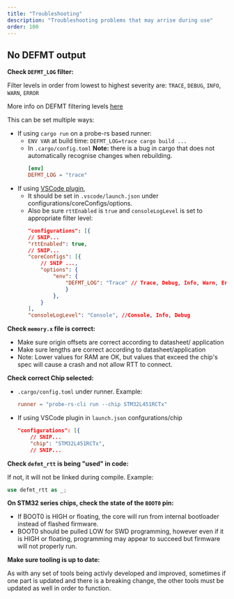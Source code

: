 ```yaml
---
title: "Troubleshooting"
description: "Troubleshooting problems that may arrise during use"
order: 100
---
```


## No DEFMT output

**Check `DEFMT_LOG` filter:**

Filter levels in order from lowest to highest severity are: `TRACE`, `DEBUG`, `INFO`, `WARN`, `ERROR`

More info on DEFMT filtering levels [here](https://defmt.ferrous-systems.com/filtering.html)

This can be set multiple ways:
- If using `cargo run` on a probe-rs based runner:
  - `ENV VAR` at build time: `DEFMT_LOG=trace cargo build ...`
  - In `.cargo/config.toml` **Note:** there is a bug in cargo that does not automatically recognise changes when rebuilding.
    ```toml
    [env]
    DEFMT_LOG = "trace"
    ```
- If using [VSCode plugin](https://probe.rs/docs/tools/vscode/), 
  - It should be set in `.vscode/launch.json` under configurations/coreConfigs/options. 
  - Also be sure `rttEnabled` is `true` and `consoleLogLevel` is set to appropriate filter level:
    ```json
    "configurations": [{
    // SNIP...
    "rttEnabled": true,
    // SNIP...
    "coreConfigs": [{
        // SNIP ...,
        "options": {
            "env": {
                "DEFMT_LOG": "Trace" // Trace, Debug, Info, Warn, Error
                }
            },
        }
    ],
    "consoleLogLevel": "Console", //Console, Info, Debug
    ```


**Check `memory.x` file is correct:**

- Make sure origin offsets are correct according to datasheet/ application
- Make sure lengths are correct according to datasheet/application
- Note: Lower values for RAM are OK, but values that exceed the chip's spec will cause a crash and not allow RTT to connect.


**Check correct Chip selected:**

- `.cargo/config.toml` under runner. Example:
    ``` toml
    runner = "probe-rs-cli run --chip STM32L451RCTx"
    ```
- If using VSCode plugin in `launch.json` confgurations/chip
    ```json
    "configurations": [{
        // SNIP...
        "chip": "STM32L451RCTx",
        // SNIP...
    ```

**Check `defmt_rtt` is being "used" in code:**

If not, it will not be linked during compile. Example: 
```rust 
use defmt_rtt as _;
```

**On STM32 series chips, check the state of the `BOOT0` pin:**

- If BOOT0 is HIGH or floating, the core will run from internal bootloader instead of flashed firmware.
- BOOT0 should be pulled LOW for SWD programming, however even if it is HIGH or floating, programming may appear to succeed but firmware will not properly run.

**Make sure tooling is up to date:**

As with any set of tools being activly developed and improved, sometimes if one part is updated and there is a breaking change, the other tools must be updated as well in order to function.
